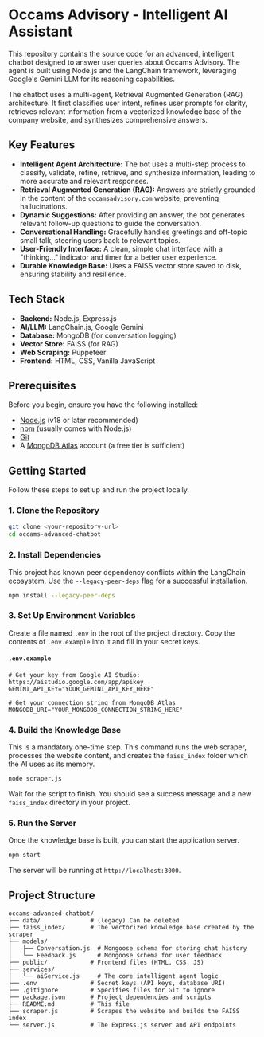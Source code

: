 # Occams Advisory - Intelligent AI Assistant

This repository contains the source code for an advanced, intelligent chatbot designed to answer user queries about Occams Advisory. The agent is built using Node.js and the LangChain framework, leveraging Google's Gemini LLM for its reasoning capabilities.

The chatbot uses a multi-agent, Retrieval Augmented Generation (RAG) architecture. It first classifies user intent, refines user prompts for clarity, retrieves relevant information from a vectorized knowledge base of the company website, and synthesizes comprehensive answers.

## Key Features

- **Intelligent Agent Architecture:** The bot uses a multi-step process to classify, validate, refine, retrieve, and synthesize information, leading to more accurate and relevant responses.
- **Retrieval Augmented Generation (RAG):** Answers are strictly grounded in the content of the `occamsadvisory.com` website, preventing hallucinations.
- **Dynamic Suggestions:** After providing an answer, the bot generates relevant follow-up questions to guide the conversation.
- **Conversational Handling:** Gracefully handles greetings and off-topic small talk, steering users back to relevant topics.
- **User-Friendly Interface:** A clean, simple chat interface with a "thinking..." indicator and timer for a better user experience.
- **Durable Knowledge Base:** Uses a FAISS vector store saved to disk, ensuring stability and resilience.

## Tech Stack

- **Backend:** Node.js, Express.js
- **AI/LLM:** LangChain.js, Google Gemini
- **Database:** MongoDB (for conversation logging)
- **Vector Store:** FAISS (for RAG)
- **Web Scraping:** Puppeteer
- **Frontend:** HTML, CSS, Vanilla JavaScript

## Prerequisites

Before you begin, ensure you have the following installed:
- [Node.js](https://nodejs.org/en) (v18 or later recommended)
- [npm](https://www.npmjs.com/) (usually comes with Node.js)
- [Git](https://git-scm.com/)
- A [MongoDB Atlas](https://www.mongodb.com/cloud/atlas) account (a free tier is sufficient)

## Getting Started

Follow these steps to set up and run the project locally.

### 1. Clone the Repository

```bash
git clone <your-repository-url>
cd occams-advanced-chatbot
```

### 2. Install Dependencies

This project has known peer dependency conflicts within the LangChain ecosystem. Use the `--legacy-peer-deps` flag for a successful installation.

```bash
npm install --legacy-peer-deps
```

### 3. Set Up Environment Variables

Create a file named `.env` in the root of the project directory. Copy the contents of `.env.example` into it and fill in your secret keys.

#### `.env.example`
```
# Get your key from Google AI Studio: https://aistudio.google.com/app/apikey
GEMINI_API_KEY="YOUR_GEMINI_API_KEY_HERE"

# Get your connection string from MongoDB Atlas
MONGODB_URI="YOUR_MONGODB_CONNECTION_STRING_HERE"
```

### 4. Build the Knowledge Base

This is a mandatory one-time step. This command runs the web scraper, processes the website content, and creates the `faiss_index` folder which the AI uses as its memory.

```bash
node scraper.js
```
Wait for the script to finish. You should see a success message and a new `faiss_index` directory in your project.

### 5. Run the Server

Once the knowledge base is built, you can start the application server.

```bash
npm start
```
The server will be running at `http://localhost:3000`.

## Project Structure

```
occams-advanced-chatbot/
├── data/              # (legacy) Can be deleted
├── faiss_index/       # The vectorized knowledge base created by the scraper
├── models/
│   ├── Conversation.js  # Mongoose schema for storing chat history
│   └── Feedback.js      # Mongoose schema for user feedback
├── public/            # Frontend files (HTML, CSS, JS)
├── services/
│   └── aiService.js     # The core intelligent agent logic
├── .env               # Secret keys (API keys, database URI)
├── .gitignore         # Specifies files for Git to ignore
├── package.json       # Project dependencies and scripts
├── README.md          # This file
├── scraper.js         # Scrapes the website and builds the FAISS index
└── server.js          # The Express.js server and API endpoints
```